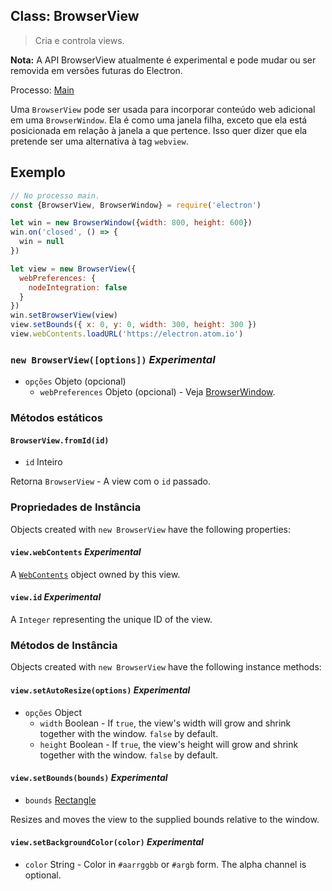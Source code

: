 ## Class: BrowserView

> Cria e controla views.

**Nota:** A API BrowserView atualmente é experimental e pode mudar ou ser removida em versões futuras do Electron.

Processo: [Main](../glossary.md#main-process)

Uma `BrowserView` pode ser usada para incorporar conteúdo web adicional em uma `BrowserWindow`. Ela é como uma janela filha, exceto que ela está posicionada em relação à janela a que pertence. Isso quer dizer que ela pretende ser uma alternativa à tag `webview`.

## Exemplo

```javascript
// No processo main.
const {BrowserView, BrowserWindow} = require('electron')

let win = new BrowserWindow({width: 800, height: 600})
win.on('closed', () => {
  win = null
})

let view = new BrowserView({
  webPreferences: {
    nodeIntegration: false
  }
})
win.setBrowserView(view)
view.setBounds({ x: 0, y: 0, width: 300, height: 300 })
view.webContents.loadURL('https://electron.atom.io')
```

### `new BrowserView([options])` *Experimental*

* `opções` Objeto (opcional) 
  * `webPreferences` Objeto (opcional) - Veja [BrowserWindow](browser-window.md).

### Métodos estáticos

#### `BrowserView.fromId(id)`

* `id` Inteiro

Retorna `BrowserView` - A view com o `id` passado.

### Propriedades de Instância

Objects created with `new BrowserView` have the following properties:

#### `view.webContents` *Experimental*

A [`WebContents`](web-contents.md) object owned by this view.

#### `view.id` *Experimental*

A `Integer` representing the unique ID of the view.

### Métodos de Instância

Objects created with `new BrowserView` have the following instance methods:

#### `view.setAutoResize(options)` *Experimental*

* `opções` Object 
  * `width` Boolean - If `true`, the view's width will grow and shrink together with the window. `false` by default.
  * `height` Boolean - If `true`, the view's height will grow and shrink together with the window. `false` by default.

#### `view.setBounds(bounds)` *Experimental*

* `bounds` [Rectangle](structures/rectangle.md)

Resizes and moves the view to the supplied bounds relative to the window.

#### `view.setBackgroundColor(color)` *Experimental*

* `color` String - Color in `#aarrggbb` or `#argb` form. The alpha channel is optional.